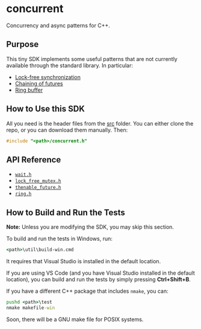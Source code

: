 # concurrent
Concurrency and async patterns for C++.


## Purpose
This tiny SDK implements some useful patterns that are not currently available through the standard library.
In particular:
- [Lock-free synchronization](doc/lock_free_mutex.md)
- [Chaining of futures](doc/thenable_future.md)
- [Ring buffer](doc/ring.md)  


## How to Use this SDK
All you need is the header files from the [src](src) folder.
You can either clone the repo, or you can download them manually.
Then:
```c++
#include "<path>/concurrent.h"
```


## API Reference
- [`wait.h`](doc/wait.md) 
- [`lock_free_mutex.h`](doc/lock_free_mutex.md)
- [`thenable_future.h`](doc/thenable_future.md) 
- [`ring.h`](doc/ring.md)


## How to Build and Run the Tests
__Note:__ Unless you are modifying the SDK, you may skip this section.

To build and run the tests in Windows, run:
```cmd
<path>\util\build-win.cmd
```
It requires that Visual Studio is installed in the default location.

If you are using VS Code (and you have Visual Studio installed in the default location),
you can build and run the tests by simply pressing __Ctrl+Shift+B__.

If you have a different C++ package that includes `nmake`, you can:
```cmd
pushd <path>\test
nmake makefile-win
```

Soon, there will be a GNU make file for POSIX systems.


